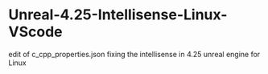# Unreal-4.25-Intellisense-Linux-VScode
edit  of c_cpp_properties.json fixing the intellisense in 4.25 unreal engine for Linux
